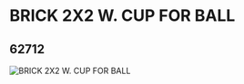 # BRICK 2X2 W. CUP FOR BALL
## 62712
![BRICK 2X2 W. CUP FOR BALL](https://lc-www-live-s.legocdn.com/media/bricks/5/2/4524353.jpg)